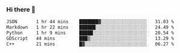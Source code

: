 ### Hi there 👋

<!--START_SECTION:waka-->

```txt
JSON       1 hr 44 mins    ███████▓░░░░░░░░░░░░░░░░░   31.03 %
Markdown   1 hr 22 mins    ██████░░░░░░░░░░░░░░░░░░░   24.49 %
Python     1 hr 9 mins     █████░░░░░░░░░░░░░░░░░░░░   20.54 %
GDScript   44 mins         ███▒░░░░░░░░░░░░░░░░░░░░░   13.29 %
C++        21 mins         █▓░░░░░░░░░░░░░░░░░░░░░░░   06.27 %
```

<!--END_SECTION:waka-->
